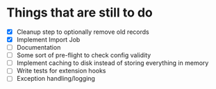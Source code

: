 # Things that are still to do

- [x] Cleanup step to optionally remove old records
- [x] Implement Import Job
- [ ] Documentation
- [ ] Some sort of pre-flight to check config validity
- [ ] Implement caching to disk instead of storing everything in memory
- [ ] Write tests for extension hooks
- [ ] Exception handling/logging
